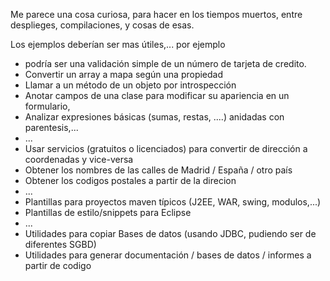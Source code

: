 Me parece una cosa curiosa, para hacer en los tiempos muertos, entre desplieges, compilaciones, y cosas de esas.

Los ejemplos deberían ser mas útiles,... por ejemplo 
 - podría ser una validación simple de un número de tarjeta de credito.
 - Convertir un array a mapa según una propiedad
 - Llamar a un método de un objeto por introspección
 - Anotar campos de una clase para modificar su apariencia en un formulario,
 - Analizar expresiones básicas (sumas, restas, ....) anidadas con parentesis,...
 - ...
 - Usar servicios (gratuitos o licenciados) para convertir de dirección a coordenadas y vice-versa
 - Obtener los nombres de las calles de Madrid / España / otro país
 - Obtener los codigos postales a partir de la direcion
- ...
 - Plantillas para proyectos maven típicos (J2EE, WAR, swing, modulos,...)
 - Plantillas de estilo/snippets para Eclipse
 - ...
 - Utilidades para copiar Bases de datos (usando JDBC, pudiendo ser de diferentes SGBD)
 - Utilidades para generar documentación / bases de datos / informes a partir de codigo
 
 
